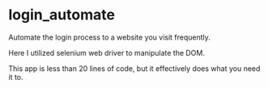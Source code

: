 # login_automate

Automate the login process to a website you visit frequently.

Here I utilized selenium web driver to manipulate the DOM.

This app is less than 20 lines of code, but it effectively does what you need it to.

